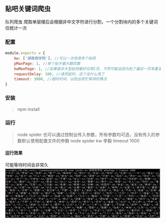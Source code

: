 ## 贴吧关键词爬虫

队列爬虫
爬取单层楼后会根据非中文字符进行分割，一个分割块内的多个关键词仅统计一次

### 配置
```js
module.exports = {
    kw: ['湖南商学院'], //可以一次性爬多个贴吧
    pMaxPage: 1, //单个贴子最大翻页数
    kwMaxPage: 1, //如果查非大型贴吧最好仅爬1页，不然可能会因为到了最后一页有重复爬取的可能性
    requestDelay: 100, //请求延时，这个没什么用了
    timeout: 3000, //超时时间，以防出现忙等待的情况
}
```

### 安装
> npm install

### 运行
> node spider
也可以通过控制台传入参数，所有参数均可选，没有传入的参数默认使用配置文件的参数
> node spider kw 李毅 timeout 1000

#### 运行效果
可能等待时间会非常久
![](img/screenshoot-1.jpg)